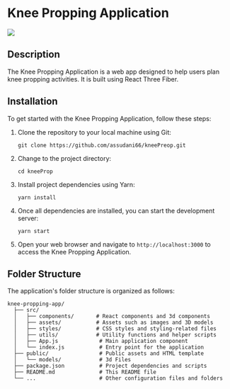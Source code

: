 # Knee Propping Application
[<img src="https://img.youtube.com/vi/0McNUBzwdh4/hqdefault.jpg"
/>](https://www.youtube.com/embed/0McNUBzwdh4)
## Description

The Knee Propping Application is a web app designed to help users plan knee propping activities. It is built using React Three Fiber.

## Installation

To get started with the Knee Propping Application, follow these steps:

1. Clone the repository to your local machine using Git:

   ```
   git clone https://github.com/assudani66/kneePreop.git
   ```

2. Change to the project directory:

   ```
   cd kneeProp
   ```

3. Install project dependencies using Yarn:

   ```
   yarn install
   ```

4. Once all dependencies are installed, you can start the development server:

   ```
   yarn start
   ```

5. Open your web browser and navigate to `http://localhost:3000` to access the Knee Propping Application.

## Folder Structure

The application's folder structure is organized as follows:

```
knee-propping-app/
  ├── src/
  │   ├── components/       # React components and 3d components
  │   ├── assets/           # Assets such as images and 3D models
  │   ├── styles/           # CSS styles and styling-related files
  │   ├── utils/            # Utility functions and helper scripts
  │   ├── App.js             # Main application component
  │   └── index.js           # Entry point for the application
  ├── public/                # Public assets and HTML template
  │   └── models/            # 3d Files
  ├── package.json           # Project dependencies and scripts
  ├── README.md              # This README file
  └── ...                    # Other configuration files and folders
```


